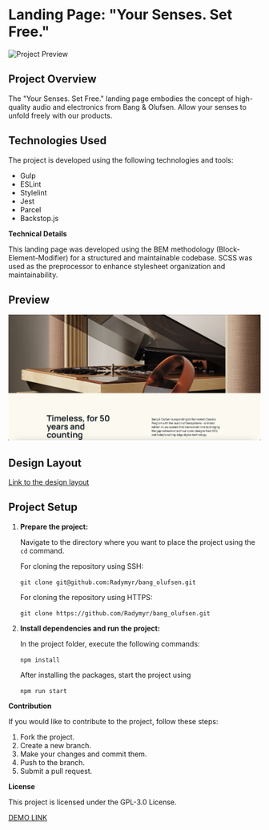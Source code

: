 # Landing Page: "Your Senses. Set Free."

![Project Preview](/img_preview/preview1.png)

## Project Overview

The "Your Senses. Set Free." landing page embodies the concept of high-quality audio and electronics from Bang & Olufsen. Allow your senses to unfold freely with our products.

## Technologies Used

The project is developed using the following technologies and tools:

- Gulp
- ESLint
- Stylelint
- Jest
- Parcel
- Backstop.js

**Technical Details**

This landing page was developed using the BEM methodology (Block-Element-Modifier) for a structured and maintainable codebase. SCSS was used as the preprocessor to enhance stylesheet organization and maintainability.



## Preview

![Project Preview](/img_preview/preview2.png)

## Design Layout

[Link to the design layout](https://www.figma.com/file/66UGlwlAT5GjSSsXt7Zk1l/BOSE-New-Version-(Copy)?node-id=6817%3A468&mode=dev)

## Project Setup

1. **Prepare the project:**

   Navigate to the directory where you want to place the project using the `cd` command.

   For cloning the repository using SSH:

   ```git clone git@github.com:Radymyr/bang_olufsen.git```

   For cloning the repository using HTTPS:

   ```git clone https://github.com/Radymyr/bang_olufsen.git```

2. **Install dependencies and run the project:**

   In the project folder, execute the following commands:

   ```npm install```

   After installing the packages, start the project using

   ```npm run start```



**Contribution**

If you would like to contribute to the project, follow these steps:

  1. Fork the project.
  2. Create a new branch.
  3. Make your changes and commit them.
  4. Push to the branch.
  5. Submit a pull request.

**License**

This project is licensed under the GPL-3.0 License.

[DEMO LINK](https://Radymyr.github.io/bang_olufsen/)


